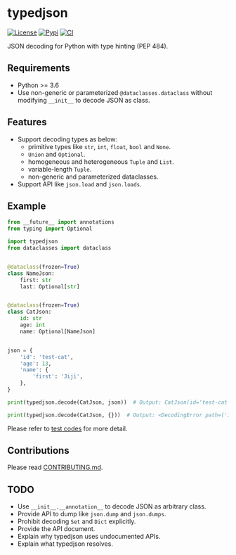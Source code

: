 # typedjson

[![License][license-badge]][license]
[![Pypi][pypi-badge]][pypi]
[![CI][ci-badge]][ci]

JSON decoding for Python with type hinting (PEP 484).


## Requirements

- Python >= 3.6
- Use non-generic or parameterized `@dataclasses.dataclass` without modifying `__init__` to decode JSON as class.


## Features

- Support decoding types as below:
    - primitive types like `str`, `int`, `float`, `bool` and `None`.
    - `Union` and `Optional`.
    - homogeneous and heterogeneous `Tuple` and `List`.
    - variable-length `Tuple`.
    - non-generic and parameterized dataclasses.
- Support API like `json.load` and `json.loads`.


## Example


```python
from __future__ import annotations
from typing import Optional

import typedjson
from dataclasses import dataclass


@dataclass(frozen=True)
class NameJson:
    first: str
    last: Optional[str]


@dataclass(frozen=True)
class CatJson:
    id: str
    age: int
    name: Optional[NameJson]


json = {
    'id': 'test-cat',
    'age': 13,
    'name': {
        'first': 'Jiji',
    },
}

print(typedjson.decode(CatJson, json))  # Output: CatJson(id='test-cat', age=13, name=NameJson(first='Jiji', last=None))

print(typedjson.decode(CatJson, {}))  # Output: <DecodingError path=('id',)>
```

Please refer to [test codes](/tests/) for more detail.


## Contributions

Please read [CONTRIBUTING.md](/CONTRIBUTING.md).


## TODO

- Use `__init__.__annotation__` to decode JSON as arbitrary class.
- Provide API to dump like `json.dump` and `json.dumps`.
- Prohibit decoding `Set` and `Dict` explicitly.
- Provide the API document.
- Explain why typedjson uses undocumented APIs.
- Explain what typedjson resolves.


[license-badge]: https://img.shields.io/badge/license-MIT-yellowgreen.svg?style=flat-square
[license]: LICENSE
[pypi-badge]: https://img.shields.io/pypi/v/typedjson.svg?style=flat-square
[pypi]: https://pypi.org/project/typedjson/
[ci-badge]: https://img.shields.io/travis/mitsuse/typedjson-python/master.svg?style=flat-square
[ci]: https://travis-ci.org/mitsuse/typedjson-python
[pep-563]: https://www.python.org/dev/peps/pep-0563/
